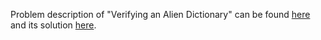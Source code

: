 Problem description of "Verifying an Alien Dictionary" can be found [here](https://leetcode.com/problems/verifying-an-alien-dictionary/) and its solution [here](https://github.com/aurimas13/LeetCode-HackerRank-MAANG/blob/main/LeetCode/Python%20Solutions/Verifying%20an%20Alien%20Dictionary/verify.py).
